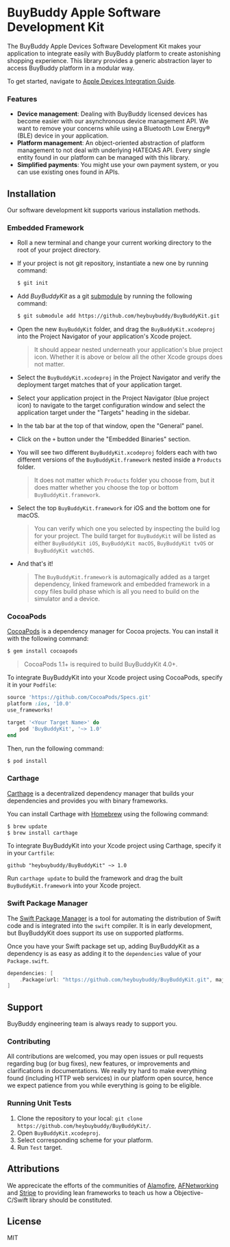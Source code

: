 # BuyBuddy Apple Software Development Kit

The BuyBuddy Apple Devices Software Development Kit makes your application to integrate easily with BuyBuddy platform to create astonishing shopping experience. 
This library provides a generic abstraction layer to access BuyBuddy platform in a modular way.

To get started, navigate to [Apple Devices Integration Guide](https://github.com/heybuybuddy/BuyBuddyKit/).

### Features
- **Device management**: Dealing with BuyBuddy licensed devices has become easier with our asynchronous device management API. We want to remove your concerns while using a Bluetooth Low Energy® (BLE) device in your application.
- **Platform management**: An object-oriented abstraction of platform management to not deal with underlying HATEOAS API. Every single entity found in our platform can be managed with this library.
- **Simplified payments**: You might use your own payment system, or you can use existing ones found in APIs.

## Installation
Our software development kit supports various installation methods.

### Embedded Framework
- Roll a new terminal and change your current working directory to the root of your project directory.

- If your project is not git repository, instantiate a new one by running command:

  ```bash
  $ git init
  ```
  
- Add *BuyBuddyKit* as a git [submodule](http://git-scm.com/docs/git-submodule) by running the following command:

  ```bash
  $ git submodule add https://github.com/heybuybuddy/BuyBuddyKit.git Library/BuyBuddyKit
  ```
  
- Open the new `BuyBuddyKit` folder, and drag the `BuyBuddyKit.xcodeproj` into the Project Navigator of your application's Xcode project.
    > It should appear nested underneath your application's blue project icon. Whether it is above or below all the other Xcode groups does not matter.
  
- Select the `BuyBuddyKit.xcodeproj` in the Project Navigator and verify the deployment target matches that of your application target.

- Select your application project in the Project Navigator (blue project icon) to navigate to the target configuration window and select the application target under the "Targets" heading in the sidebar.

- In the tab bar at the top of that window, open the "General" panel.

- Click on the `+` button under the "Embedded Binaries" section.

- You will see two different `BuyBuddyKit.xcodeproj` folders each with two different versions of the `BuyBuddyKit.framework` nested inside a `Products` folder.
    > It does not matter which `Products` folder you choose from, but it does matter whether you choose the top or bottom `BuyBuddyKit.framework`.
    
- Select the top `BuyBuddyKit.framework` for iOS and the bottom one for macOS.
    > You can verify which one you selected by inspecting the build log for your project. The build target for `BuyBuddyKit` will be listed as either `BuyBuddyKit iOS`, `BuyBuddyKit macOS`, `BuyBuddyKit tvOS` or `BuyBuddyKit watchOS`.

- And that's it!
    > The `BuyBuddyKit.framework` is automagically added as a target dependency, linked framework and embedded framework in a copy files build phase which is all you need to build on the simulator and a device.
    
### CocoaPods

[CocoaPods](http://cocoapods.org) is a dependency manager for Cocoa projects. You can install it with the following command:

```bash
$ gem install cocoapods
```

> CocoaPods 1.1+ is required to build BuyBuddyKit 4.0+.

To integrate BuyBuddyKit into your Xcode project using CocoaPods, specify it in your `Podfile`:

```ruby
source 'https://github.com/CocoaPods/Specs.git'
platform :ios, '10.0'
use_frameworks!

target '<Your Target Name>' do
    pod 'BuyBuddyKit', '~> 1.0'
end
```

Then, run the following command:

```bash
$ pod install
```

### Carthage

[Carthage](https://github.com/Carthage/Carthage) is a decentralized dependency manager that builds your dependencies and provides you with binary frameworks.

You can install Carthage with [Homebrew](http://brew.sh/) using the following command:

```bash
$ brew update
$ brew install carthage
```

To integrate BuyBuddyKit into your Xcode project using Carthage, specify it in your `Cartfile`:

```ogdl
github "heybuybuddy/BuyBuddyKit" ~> 1.0
```

Run `carthage update` to build the framework and drag the built `BuyBuddyKit.framework` into your Xcode project.

### Swift Package Manager

The [Swift Package Manager](https://swift.org/package-manager/) is a tool for automating the distribution of Swift code and is integrated into the `swift` compiler. It is in early development, but BuyBuddyKit does support its use on supported platforms. 

Once you have your Swift package set up, adding BuyBuddyKit as a dependency is as easy as adding it to the `dependencies` value of your `Package.swift`.

```swift
dependencies: [
    .Package(url: "https://github.com/heybuybuddy/BuyBuddyKit.git", majorVersion: 1)
]
```

## Support
BuyBuddy engineering team is always ready to support you.

### Contributing
All contributions are welcomed, you may open issues or pull requests regarding bug (or bug fixes), new features, or improvements and clarifications in documentations.
We really try hard to make everything found (including HTTP web services) in our platform open source, hence we expect patience from you while everything is going to be eligible.

### Running Unit Tests
1. Clone the repository to your local: `git clone https://github.com/heybuybuddy/BuyBuddyKit/`.
2. Open `BuyBuddyKit.xcodeproj`.
3. Select corresponding scheme for your platform.
4. Run `Test` target.

## Attributions

We apprecicate the efforts of the communities of [Alamofire](https://github.com/Alamofire/Alamofire), [AFNetworking](https://github.com/AFNetworking/AFNetworking) and [Stripe](https://stripe.com) to providing lean frameworks to teach us how a Objective-C/Swift library should be constituted.

## License
MIT